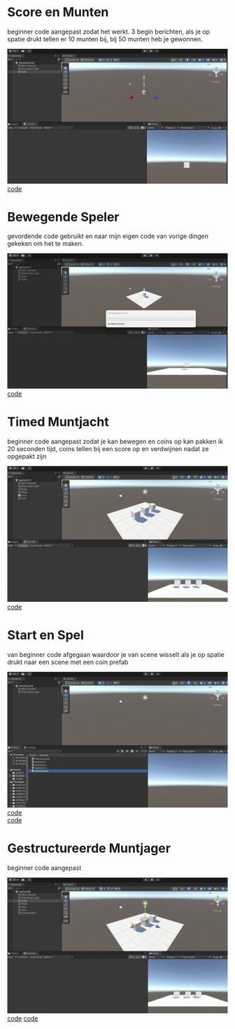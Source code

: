 # Score en Munten

beginner code aangepast zodat het werkt. 3 begin berichten, als je op spatie drukt tellen er 10 munten bij, bij 50 munten heb je gewonnen.

![animatie](gifs/ScoreEnMunten.gif)
[code](m4prog/Assets/scripts/PlayerScore.cs)

# Bewegende Speler

gevordende code gebruikt en naar mijn eigen code van vorige dingen gekeken om het te maken.

![animatie](gifs/BewegendeSpeler.gif)
[code](m4prog/Assets/scripts/PlayerControl.cs)

# Timed Muntjacht

beginner code aangepast zodat je kan bewegen en coins op kan pakken ik 20 seconden tijd, coins tellen bij een score op en verdwijnen nadat ze opgepakt zijn

![animatie](gifs/TimedMuntjacht.gif)
[code](m4prog/Assets/scripts/GameManager.cs)

# Start en Spel

van beginner code afgegaan waardoor je van scene wisselt als je op spatie drukt naar een scene met een coin prefab

![animatie](gifs/StartenSpel.gif)
[code](m4prog/Assets/scripts/SceneSwitcher.cs)\
[code](m4prog/Assets/scripts/PlayerControl2.cs)

# Gestructureerde Muntjager

beginner code aangepast

![animatie](gifs/GestructureerdeMuntjager.gif)
[code](m4prog/Assets/scripts/PlayerMove.cs)
[code](m4prog/Assets/scripts/ScoreManager.cs)